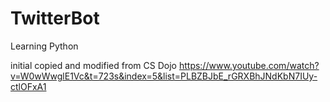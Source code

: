 # TwitterBot
Learning Python 

initial copied and modified from CS Dojo
https://www.youtube.com/watch?v=W0wWwglE1Vc&t=723s&index=5&list=PLBZBJbE_rGRXBhJNdKbN7IUy-ctlOFxA1
